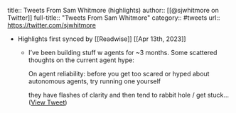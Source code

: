 title:: Tweets From Sam Whitmore (highlights)
author:: [[@sjwhitmore on Twitter]]
full-title:: "Tweets From Sam Whitmore"
category:: #tweets
url:: https://twitter.com/sjwhitmore

- Highlights first synced by [[Readwise]] [[Apr 13th, 2023]]
	- I’ve been building stuff w agents for ~3 months. Some scattered thoughts on the current agent hype:
	  
	  On agent reliability: 
	  before you get too scared or hyped about autonomous agents, try running one yourself
	  
	  they have flashes of clarity and then tend to rabbit hole / get stuck… ([View Tweet](https://twitter.com/sjwhitmore/status/1645811222661718021))